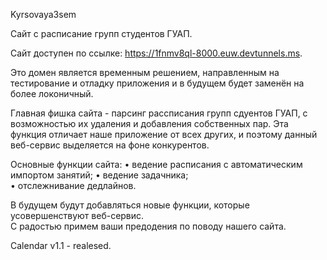 Kyrsovaya3sem	

Сайт с расписание групп студентов ГУАП.	

Сайт доступен по ссылке: https://1fnmv8ql-8000.euw.devtunnels.ms.	

Это домен является временным решением, направленным на тестирование и отладку приложения и в будущем будет заменён на более локоничный.	

Главная фишка сайта - парсинг рассписания групп сдуентов ГУАП, с возможностью их удаления и добавления собственных пар.	
Эта функция отличает наше приложение от всех других, и поэтому данный веб-сервис выделяется на фоне конкурентов.	

Основные функции сайта:	
• ведение расписания с автоматическим импортом занятий;	
• ведение задачника;	
• отслежнивание дедлайнов.	

В будущем будут добавляться новые функции, которые усовершенствуют веб-сервис.	
С радостью примем ваши предодения по поводу нашего сайта.	




Calendar v1.1 - realesed.	
 
